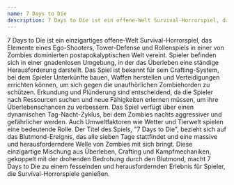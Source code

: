 ```yaml
---
name: 7 Days to Die
description: 7 Days to Die ist ein offene-Welt Survival-Horrorspiel, das Elemente eines Ego-Shooters, Tower-Defense und Rollenspiels in einer von Zombies überrannten postapokalyptischen Welt kombiniert.
---
```


7 Days to Die ist ein einzigartiges offene-Welt Survival-Horrorspiel, das Elemente eines Ego-Shooters, Tower-Defense und Rollenspiels in einer von Zombies dominierten postapokalyptischen Welt vereint. Spieler befinden sich in einer gnadenlosen Umgebung, in der das Überleben eine ständige Herausforderung darstellt. Das Spiel ist bekannt für sein Crafting-System, bei dem Spieler Unterkünfte bauen, Waffen herstellen und Verteidigungen errichten können, um sich gegen die unaufhörlichen Zombiehorden zu schützen. Erkundung und Plünderung sind entscheidend, da die Spieler nach Ressourcen suchen und neue Fähigkeiten erlernen müssen, um ihre Überlebenschancen zu verbessern. Das Spiel verfügt über einen dynamischen Tag-Nacht-Zyklus, bei dem Zombies nachts aggressiver und gefährlicher werden. Auch Umweltfaktoren wie Wetter und Tierwelt spielen eine bedeutende Rolle. Der Titel des Spiels, "7 Days to Die", bezieht sich auf das Blutmond-Ereignis, das alle sieben Tage stattfindet und eine massive und herausforderndere Welle von Zombies mit sich bringt. Diese einzigartige Mischung aus Überleben, Crafting und Kampfmechaniken, gekoppelt mit der drohenden Bedrohung durch den Blutmond, macht 7 Days to Die zu einem fesselnden und herausfordernden Erlebnis für Spieler, die Survival-Horrorspiele genießen.
